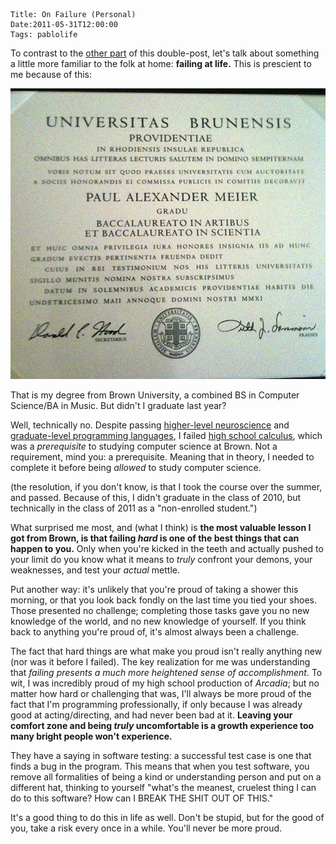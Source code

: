     Title: On Failure (Personal)
    Date:2011-05-31T12:00:00
    Tags: pablolife


To contrast to the [other part][1] of this double-post, let's talk about
something a little more familiar to the folk at home: **failing at life.** This
is prescient to me because of this:

<img src="/img/2011/05/degree.jpg" alt="My Brown degree." />

That is my degree from Brown University, a combined BS in Computer Science/BA in
Music. But didn't I graduate last year?

Well, technically no. Despite passing [higher-level neuroscience][3] and
[graduate-level programming languages][4], I failed [high school calculus][5],
which was a _prerequisite_ to studying computer science at Brown. Not a
requirement, mind you: a prerequisite. Meaning that in theory, I needed to
complete it before being _allowed_ to study computer science.

(the resolution, if you don't know, is that I took the course over the summer,
and passed. Because of this, I didn't graduate in the class of 2010, but
technically in the class of 2011 as a "non-enrolled student.")

What surprised me most, and (what I think) is **the most valuable lesson I got
from Brown, is that failing _hard_ is one of the best things that can happen to
you.** Only when you're kicked in the teeth and actually pushed to your limit do
you know what it means to _truly_ confront your demons, your weaknesses, and
test your _actual_ mettle.

Put another way: it's unlikely that you're proud of taking a shower this morning,
or that you look back fondly on the last time you tied your shoes. Those
presented no challenge; completing those tasks gave you no new knowledge of
the world, and no new knowledge of yourself. If you think back to anything
you're proud of, it's almost always been a challenge.

The fact that hard things are what make you proud isn't really anything new (nor
was it before I failed). The key realization for me was understanding that
_failing presents a much more heightened sense of accomplishment._ To wit, I was
incredibly proud of my high school production of _Arcadia_; but no matter how
hard or challenging that was, I'll always be more proud of the fact that I'm
programming professionally, if only because I was already good at
acting/directing, and had never been bad at it.  **Leaving your comfort zone and
being _truly_ uncomfortable is a growth experience too many bright people won't
experience.**

They have a saying in software testing: a successful test case is one that finds a
bug in the program. This means that when you test software, you remove all
formalities of being a kind or understanding person and put on a different hat,
thinking to yourself "what's the meanest, cruelest thing I can do to this
software? How can I BREAK THE SHIT OUT OF THIS."

It's a good thing to do this in life as well. Don't be stupid, but for the good
of you, take a risk every once in a while. You'll never be more proud.


   [1]: http://morepaul.com/2011/05/on-failure-computing.html
   [2]: http://www.morepaul.com/uploads/2011/05/degree.jpg
   [3]: https://wiki.brown.edu/confluence/display/Spring07BN0102S01/NEUR1020+Principles+of+Neurobiology
   [4]: http://cs.brown.edu/courses/cs273/2009/
   [5]: http://www.math.brown.edu/~banchoff/CalcPlacement.htm#CalcCourseDescriptions
